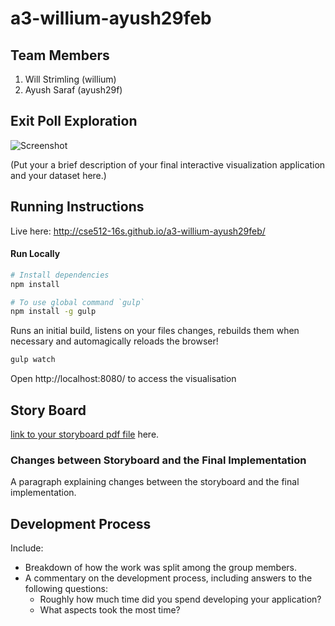 # a3-willium-ayush29feb

## Team Members

1. Will Strimling (willium)
2. Ayush Saraf (ayush29f)

## Exit Poll Exploration

![Screenshot](screenshot.png)

(Put your a brief description of your final interactive visualization application and your dataset here.)

## Running Instructions

Live here: http://cse512-16s.github.io/a3-willium-ayush29feb/

#### Run Locally

```bash
# Install dependencies
npm install

# To use global command `gulp`
npm install -g gulp
```

Runs an initial build, listens on your files changes, rebuilds them when necessary
and automagically reloads the browser!

```bash
gulp watch
```
Open http://localhost:8080/ to access the visualisation

## Story Board

[link to your storyboard pdf file](storyboard.pdf?raw=true) here.

### Changes between Storyboard and the Final Implementation

A paragraph explaining changes between the storyboard and the final implementation.

## Development Process

Include:
- Breakdown of how the work was split among the group members.
- A commentary on the development process, including answers to the following questions:
  - Roughly how much time did you spend developing your application?
  - What aspects took the most time?
